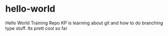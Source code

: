 # hello-world
Hello World Training Repo
KP is learning about git and how to do branching type stuff.
Its prett cool so far

